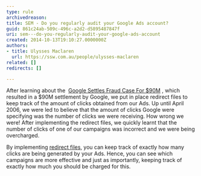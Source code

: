 ```yaml
---
type: rule
archivedreason: 
title: SEM - Do you regularly audit your Google Ads account?
guid: 861c24ab-509c-496c-a2d2-d5895487847f
uri: sem---do-you-regularly-audit-your-google-ads-account
created: 2014-10-13T19:10:27.0000000Z
authors:
- title: Ulysses Maclaren
  url: https://ssw.com.au/people/ulysses-maclaren
related: []
redirects: []

---
```


After learning about the  [Google Settles Fraud Case For $90M](https&#58;//www.cbsnews.com/news/google-settles-fraud-case-for-90m/) , which resulted in a $90M settlement by Google, we put in place redirect files to keep track of the amount of clicks obtained from our Ads. Up until April 2006, we were led to believe that the amount of clicks Google were specifying was the number of clicks we were receiving. How wrong we were! After implementing the redirect files, we quickly learnt that the number of clicks of one of our campaigns was incorrect and we were being overcharged.

<!--endintro-->

By implementing [redirect files](http&#58;//www.ssw.com.au/ssw/Standards/Rules/RulesToBetterWebsitesNavigation.aspx#ManageExternalLinks), you can keep track of exactly how many clicks are being generated by your Ads. Hence, you can see which campaigns are more effective and just as importantly, keeping track of exactly how much you should be charged for this.
